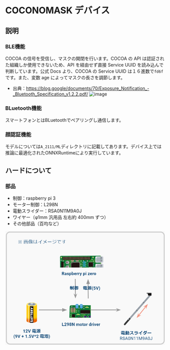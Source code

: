
# COCONOMASK デバイス

## 説明

### BLE機能
COCOA の信号を受信し、マスクの開閉を行います。COCOA の API は認証された組織しか使用できないため、API を経由せず直接 Service UUID を読み込んで判断しています。公式 Docs より、COCOA の Service UUID は１６進数で`fd6f`です。また、変数 age によってマスクの長さを調節します。

- 出典：https://blog.google/documents/70/Exposure_Notification_-_Bluetooth_Specification_v1.2.2.pdf/
  ![image](https://user-images.githubusercontent.com/38291975/139562187-42336a13-7507-4942-8bce-fe982d58ced1.png)

### BLuetooth機能
スマートフォンとはBLuetoothでペアリングし通信します。

### 顔認証機能
モデルについては`A_2111/ML`ディレクトリに記載してあります。デバイス上では推論に最適化されたONNXRuntimeにより実行しています。

## ハードについて

### 部品

- 制御：raspberry pi 3
- モーター制御：L298N
- 電動スライダー：RSA0N11M9A0J
- ワイヤー（φ1mm 汎用品 左右約 400mm ずつ）
- その他部品（百均など）


![image](images/components.png)
